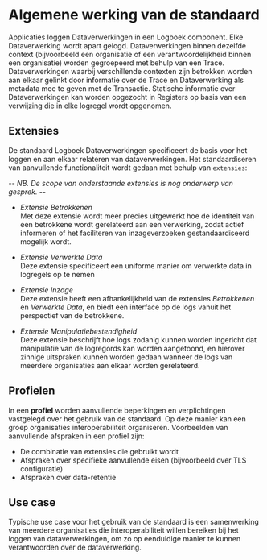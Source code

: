 # Algemene werking van de standaard

Applicaties loggen Dataverwerkingen in een Logboek component. Elke Dataverwerking wordt apart gelogd. Dataverwerkingen binnen dezelfde context (bijvoorbeeld een organisatie of een verantwoordelijkheid binnen een organisatie) worden gegroepeerd met behulp van een Trace. Dataverwerkingen waarbij verschillende contexten zijn betrokken worden aan elkaar gelinkt door informatie over de Trace en Dataverwerking als metadata mee te geven met de Transactie. Statische informatie over Dataverwerkingen kan worden opgezocht in Registers op basis van een verwijzing die in elke logregel wordt opgenomen.


## Extensies

De standaard Logboek Dataverwerkingen specificeert de basis voor het loggen en aan elkaar relateren van dataverwerkingen.
Het standaardiseren van aanvullende functionaliteit wordt gedaan met behulp van `extensies`:

*-- NB. De scope van onderstaande extensies is nog onderwerp van gesprek. --*

- *Extensie Betrokkenen*<br>
  Met deze extensie wordt meer precies uitgewerkt hoe de identiteit van een betrokkene wordt gerelateerd aan een verwerking, zodat actief informeren of het faciliteren van inzageverzoeken gestandaardiseerd mogelijk wordt.

- *Extensie Verwerkte Data*<br>
  Deze extensie specificeert een uniforme manier om verwerkte data in logregels op te nemen

- *Extensie Inzage*<br>
  Deze extensie heeft een afhankelijkheid van de extensies *Betrokkenen* en *Verwerkte Data*, en biedt een interface op
  de logs vanuit het perspectief van de betrokkene.

- *Extensie Manipulatiebestendigheid*<br>
  Deze extensie beschrijft hoe logs zodanig kunnen worden ingericht dat manipulatie van de logregords kan worden aangetoond,
  en hierover zinnige uitspraken kunnen worden gedaan wanneer de logs van meerdere organisaties aan elkaar worden gerelateerd.


## Profielen

In een **profiel** worden aanvullende beperkingen en verplichtingen vastgelegd over het gebruik van de standaard. Op deze
manier kan een groep organisaties interoperabiliteit organiseren. Voorbeelden van aanvullende afspraken in een profiel zijn:

- De combinatie van extensies die gebruikt wordt
- Afspraken over specifieke aanvullende eisen (bijvoorbeeld over TLS configuratie)
- Afspraken over data-retentie


## Use case

Typische use case voor het gebruik van de standaard is een samenwerking van meerdere organisaties die interoperabiliteit
willen bereiken bij het loggen van dataverwerkingen, om zo op eenduidige manier te kunnen verantwoorden over de dataverwerking.
